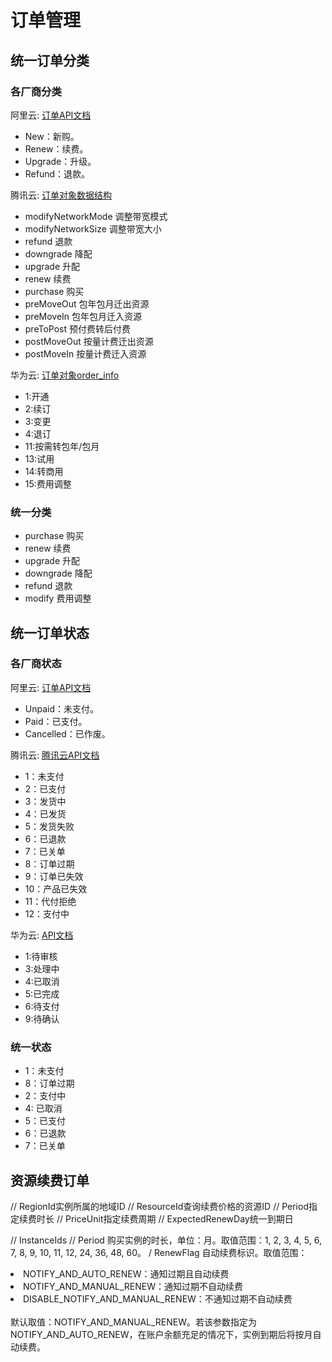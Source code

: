 # 订单管理

## 统一订单分类

### 各厂商分类

阿里云: [订单API文档](https://next.api.aliyun.com/api/BssOpenApi/2017-12-14/QueryOrders?params={}&lang=GO&tab=DOC)
+ New：新购。
+ Renew：续费。
+ Upgrade：升级。
+ Refund：退款。

腾讯云: [订单对象数据结构](https://cloud.tencent.com/document/api/555/19183#Deal)
+ modifyNetworkMode 调整带宽模式
+ modifyNetworkSize 调整带宽大小
+ refund 退款
+ downgrade 降配
+ upgrade 升配
+ renew 续费
+ purchase 购买
+ preMoveOut 包年包月迁出资源
+ preMoveIn 包年包月迁入资源
+ preToPost 预付费转后付费
+ postMoveOut 按量计费迁出资源
+ postMoveIn 按量计费迁入资源

华为云: [订单对象order_info](https://apiexplorer.developer.huaweicloud.com/apiexplorer/doc?product=BSS&api=ShowCustomerOrderDetails)
+ 1:开通
+ 2:续订
+ 3:变更
+ 4:退订
+ 11:按需转包年/包月
+ 13:试用
+ 14:转商用
+ 15:费用调整

### 统一分类

+ purchase 购买
+ renew 续费
+ upgrade 升配
+ downgrade 降配
+ refund 退款
+ modify 费用调整


## 统一订单状态


### 各厂商状态

阿里云: [订单API文档](https://next.api.aliyun.com/api/BssOpenApi/2017-12-14/QueryOrders?params={}&lang=GO&tab=DOC)
+ Unpaid：未支付。
+ Paid：已支付。
+ Cancelled：已作废。

腾讯云: [腾讯云API文档](https://console.cloud.tencent.com/api/explorer?Product=billing&Version=2018-07-09&Action=DescribeDealsByCond&SignVersion=)
+ 1：未支付 
+ 2：已支付
+ 3：发货中 
+ 4：已发货 
+ 5：发货失败 
+ 6：已退款 
+ 7：已关单 
+ 8：订单过期 
+ 9：订单已失效 
+ 10：产品已失效 
+ 11：代付拒绝 
+ 12：支付中

华为云: [API文档](https://apiexplorer.developer.huaweicloud.com/apiexplorer/doc?product=BSS&api=ListCustomerOrders)
+ 1:待审核
+ 3:处理中
+ 4:已取消
+ 5:已完成
+ 6:待支付
+ 9:待确认

### 统一状态

+ 1：未支付 
+ 8：订单过期 
+ 2：支付中
+ 4: 已取消
+ 5：已支付
+ 6：已退款 
+ 7：已关单 



## 资源续费订单

// RegionId实例所属的地域ID
// ResourceId查询续费价格的资源ID
// Period指定续费时长
// PriceUnit指定续费周期
// ExpectedRenewDay统一到期日

// InstanceIds
// Period 购买实例的时长，单位：月。取值范围：1, 2, 3, 4, 5, 6, 7, 8, 9, 10, 11, 12, 24, 36, 48, 60。
/ RenewFlag  自动续费标识。取值范围：<br><li>NOTIFY_AND_AUTO_RENEW：通知过期且自动续费<br><li>NOTIFY_AND_MANUAL_RENEW：通知过期不自动续费<br><li>DISABLE_NOTIFY_AND_MANUAL_RENEW：不通知过期不自动续费<br><br>默认取值：NOTIFY_AND_MANUAL_RENEW。若该参数指定为NOTIFY_AND_AUTO_RENEW，在账户余额充足的情况下，实例到期后将按月自动续费。